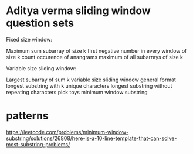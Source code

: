 # Aditya verma sliding window question sets

Fixed size window:

Maximum sum subarray of size k
first negative number in every window of size k
count occurence of anangrams
maximum of all subarrays of size k

Variable size sliding window:

Largest subarray of sum k
variable size sliding window general format
longest substring with k unique characters
longest substring without repeating characters
pick toys
minimum window substring

# patterns
https://leetcode.com/problems/minimum-window-substring/solutions/26808/here-is-a-10-line-template-that-can-solve-most-substring-problems/